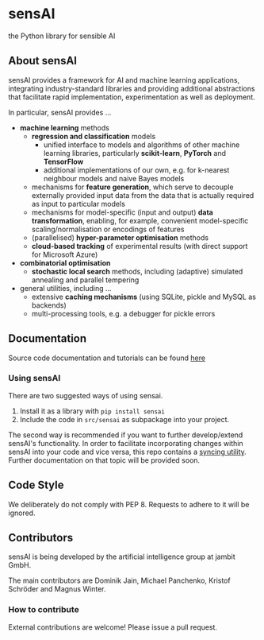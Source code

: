 # sensAI

the Python library for sensible AI 

## About sensAI

sensAI provides a framework for AI and machine learning applications, integrating industry-standard libraries and providing additional abstractions that facilitate rapid implementation, experimentation as well as deployment. 

In particular, sensAI provides ...

* **machine learning** methods
  * **regression and classification** models
    * unified interface to models and algorithms of other machine learning libraries, particularly **scikit-learn**, **PyTorch** and **TensorFlow**
    * additional implementations of our own, e.g. for k-nearest neighbour models and naive Bayes models
  * mechanisms for **feature generation**, which serve to decouple externally provided input data from the data that is actually required as input to particular models
  * mechanisms for model-specific (input and output) **data transformation**, enabling, for example, convenient model-specific scaling/normalisation or encodings of features
  * (parallelised) **hyper-parameter optimisation** methods
  * **cloud-based tracking** of experimental results (with direct support for Microsoft Azure)
* **combinatorial optimisation**
  * **stochastic local search** methods, including (adaptive) simulated annealing and parallel tempering
* general utilities, including ...
  * extensive **caching mechanisms** (using SQLite, pickle and MySQL as backends)
  * multi-processing tools, e.g. a debugger for pickle errors

## Documentation

Source code documentation and tutorials can be found [here](https://sensai.readthedocs.io/)

### Using sensAI

There are two suggested ways of using sensai. 

1) Install it as a library with `pip install sensai`
2) Include the code in `src/sensai` as subpackage into your project.

The second way is recommended if you want to further develop/extend sensAI's functionality. In order to facilitate 
incorporating changes within sensAI into your code and vice versa, this repo contains a [syncing utility](repo_dir_sync.py).
Further documentation on that topic will be provided soon.

## Code Style

We deliberately do not comply with PEP 8. Requests to adhere to it will be ignored.

## Contributors

sensAI is being developed by the artificial intelligence group at jambit GmbH.

The main contributors are Dominik Jain, Michael Panchenko, Kristof Schröder and Magnus Winter.

### How to contribute 

External contributions are welcome! Please issue a pull request.

